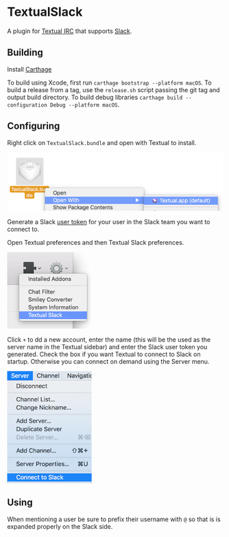 # TextualSlack

A plugin for [Textual IRC](https://www.codeux.com/textual/) that supports [Slack](https://slack.com/).

## Building

Install [Carthage](https://github.com/Carthage/Carthage#installing-carthage)

To build using Xcode, first run `carthage bootstrap --platform macOS`.
To build a release from a tag, use the `release.sh` script passing the git tag and output build directory.
To build debug libraries `carthage build --configuration Debug --platform macOS`.

## Configuring

Right click on `TextualSlack.bundle` and open with Textual to install.

![Install plugin](/doc/install.png)

Generate a Slack [user token](https://api.slack.com/custom-integrations/legacy-tokens) for your user in the Slack team you want to connect to.

Open Textual preferences and then Textual Slack preferences.

![Textual Slack preferences](/doc/preferences.png)

Click `+` to dd a new account, enter the name (this will be the used as the server name in the Textual sidebar) and enter the Slack user token you generated. Check the box if you want Textual to connect to Slack on startup. Otherwise you can connect on demand using the Server menu.

![Server menu](/doc/menu.png)

## Using

When mentioning a user be sure to prefix their username with `@` so that
is is expanded properly on the Slack side.
